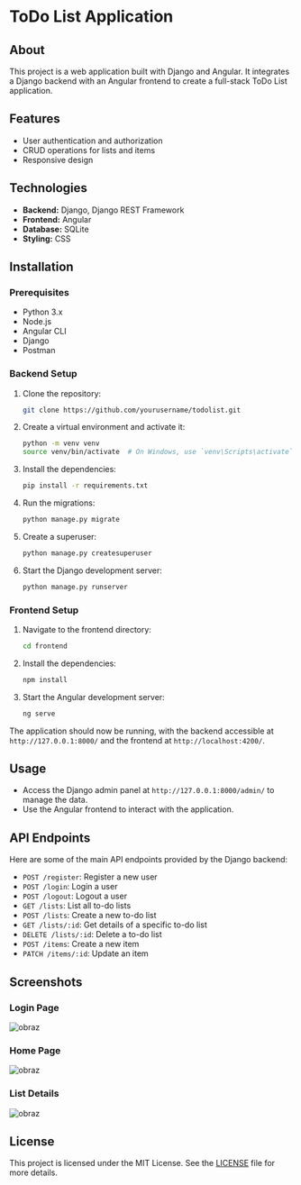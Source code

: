 # ToDo List Application
## About

This project is a web application built with Django and Angular. It integrates a Django backend with an Angular frontend to create a full-stack ToDo List application.

## Features

- User authentication and authorization
- CRUD operations for lists and items
- Responsive design

## Technologies

- **Backend:** Django, Django REST Framework
- **Frontend:** Angular
- **Database:** SQLite
- **Styling:** CSS

## Installation

### Prerequisites

- Python 3.x
- Node.js
- Angular CLI
- Django
- Postman

### Backend Setup

1. Clone the repository:

    ```bash
    git clone https://github.com/yourusername/todolist.git
    ```

2. Create a virtual environment and activate it:

    ```bash
    python -m venv venv
    source venv/bin/activate  # On Windows, use `venv\Scripts\activate`
    ```

3. Install the dependencies:

    ```bash
    pip install -r requirements.txt
    ```

4. Run the migrations:

    ```bash
    python manage.py migrate
    ```

5. Create a superuser:

    ```bash
    python manage.py createsuperuser
    ```

6. Start the Django development server:

    ```bash
    python manage.py runserver
    ```

### Frontend Setup

1. Navigate to the frontend directory:

    ```bash
    cd frontend
    ```

2. Install the dependencies:

    ```bash
    npm install
    ```

3. Start the Angular development server:

    ```bash
    ng serve
    ```

The application should now be running, with the backend accessible at `http://127.0.0.1:8000/` and the frontend at `http://localhost:4200/`.

## Usage

- Access the Django admin panel at `http://127.0.0.1:8000/admin/` to manage the data.
- Use the Angular frontend to interact with the application.

## API Endpoints

Here are some of the main API endpoints provided by the Django backend:

- `POST /register`: Register a new user
- `POST /login`: Login a user
- `POST /logout`: Logout a user
- `GET /lists`: List all to-do lists
- `POST /lists`: Create a new to-do list
- `GET /lists/:id`: Get details of a specific to-do list
- `DELETE /lists/:id`: Delete a to-do list
- `POST /items`: Create a new item
- `PATCH /items/:id`: Update an item


## Screenshots

### Login Page
![obraz](https://github.com/Tobajos/ToDoList/assets/92229397/914706a1-57a9-4c95-a7a5-9eb6017be489)


### Home Page
![obraz](https://github.com/Tobajos/ToDoList/assets/92229397/4074a8dd-f6dc-47e3-a8e8-e425ffabf2a8)


### List Details
![obraz](https://github.com/Tobajos/ToDoList/assets/92229397/14d9bcd8-e9b1-4875-8e5b-05889bf319dd)



## License

This project is licensed under the MIT License. See the [LICENSE](LICENSE) file for more details.
